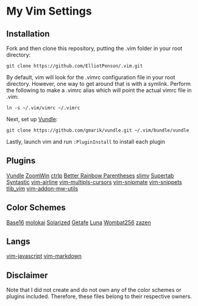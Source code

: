 # My Vim Settings

## Installation
                                                                                
Fork and then clone this repository, putting the .vim folder in your root
directory:

    git clone https://github.com/ElliotPenson/.vim.git

By default, vim will look for the .vimrc configuration file in your root
directory. However, one way to get around that is with a symlink. Perform the
following to make a .vimrc alias which will point the actual vimrc file in .vim:

    ln -s ~/.vim/vimrc ~/.vimrc

Next, set up [Vundle](https://github.com/gmarik/Vundle.vim):

    git clone https://github.com/gmarik/vundle.git ~/.vim/bundle/vundle

Lastly, launch vim and run `:PluginInstall` to install each plugin

## Plugins

[Vundle](https://github.com/gmarik/Vundle.vim)
[ZoomWin](https://github.com/vim-scripts/ZoomWin)
[ctrlp](https://github.com/kien/ctrlp.vim)
[Better Rainbow Parentheses](https://github.com/kien/rainbow_parentheses.vim)
[slimv](https://github.com/kovisoft/slimv)
[Supertab](https://github.com/ervandew/supertab)
[Syntastic](https://github.com/scrooloose/syntastic)
[vim-airline](https://github.com/bling/vim-airline)
[vim-multipls-cursors](https://github.com/terryma/vim-multiple-cursors)
[vim-snipmate](https://github.com/garbas/vim-snipmate)
[vim-snippets](https://github.com/honza/vim-snippets)
[tlib_vim](https://github.com/tomtom/tlib_vim)
[vim-addon-mw-utils](https://github.com/MarcWeber/vim-addon-mw-utils)

## Color Schemes

[Base16](https://github.com/chriskempson/base16-vim)
[molokai](https://github.com/vim-scripts/molokai)
[Solarized](https://github.com/altercation/vim-colors-solarized)
[Getafe](https://github.com/larssmit/vim-getafe)
[Luna](https://github.com/Pychimp/vim-luna)
[Wombat256](https://github.com/vim-scripts/wombat256.vim)
[zazen](https://github.com/zaki/zazen)

## Langs

[vim-javascript](https://github.com/pangloss/vim-javascript)
[vim-markdown](https://github.com/tpope/vim-markdown)

## Disclaimer
Note that I did not create and do not own any of the color schemes or plugins
included. Therefore, these files belong to their respective owners.
